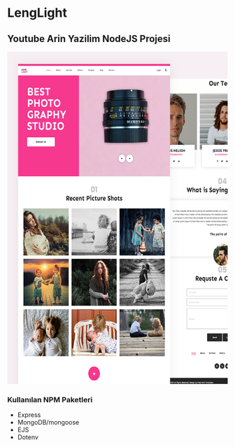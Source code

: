# LengLight
## Youtube Arin Yazilim NodeJS Projesi 

<img src="./screenshots/lens_light.png" width="1280" height="760">

### Kullanılan NPM Paketleri
<ul>
<li>Express</li>
<li>MongoDB/mongoose</li>
<li>EJS</li>
<li>Dotenv</li>
</ul>


